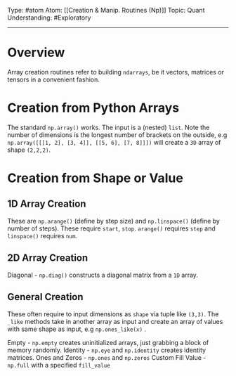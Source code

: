Type: #atom
Atom: [[Creation & Manip. Routines (Np)]]
Topic: Quant 
Understanding: #Exploratory 

----
# Overview

Array creation routines refer to building `ndarrays`, be it vectors, matrices or tensors in a convenient fashion.

# Creation from Python Arrays

The standard `np.array()` works. The input is a (nested) `list`. Note the number of dimensions is the longest number of brackets on the outside, e.g `np.array([[[1, 2], [3, 4]], [[5, 6], [7, 8]]])`  will create a `3D` array of shape `(2,2,2)`.

# Creation from Shape or Value

## 1D Array Creation

These are `np.arange()` (define by step size) and `np.linspace()` (define by number of steps).  These require `start`, `stop`. `arange()` requires `step` and `linspace()` requires `num`.

## 2D Array Creation 

Diagonal - `np.diag()` constructs a diagonal matrix from a `1D` array.

## General Creation

These often require to input dimensions as `shape` via tuple like `(3,3)`. The `_like` methods take in another array as input and create an array of values with same shape as input, e.g `np.ones_like(x)` .

Empty - `np.empty`  creates uninitialized arrays, just grabbing a block of memory randomly.
Identity - `np.eye`  and `np.identity` creates identity matrices.
Ones and Zeros - `np.ones` and `np.zeros`
Custom Fill Value - `np.full` with a specified `fill_value`

